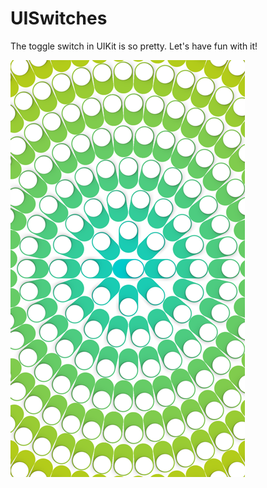 # UISwitches
The toggle switch in UIKit is so pretty. Let's have fun with it!

![Screenshot](screenshots/screenshot0.png)
